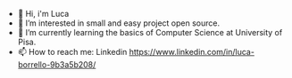 - 👋 Hi, i'm Luca
- 👀 I’m interested in small and easy project open source.
- 🌱 I’m currently learning the basics of Computer Science at University of Pisa.
- 📫 How to reach me: Linkedin https://www.linkedin.com/in/luca-borrello-9b3a5b208/

<!---
ilmangusta/ilmangusta is a ✨ special ✨ repository because its `README.md` (this file) appears on your GitHub profile.
You can click the Preview link to take a look at your changes.
--->
